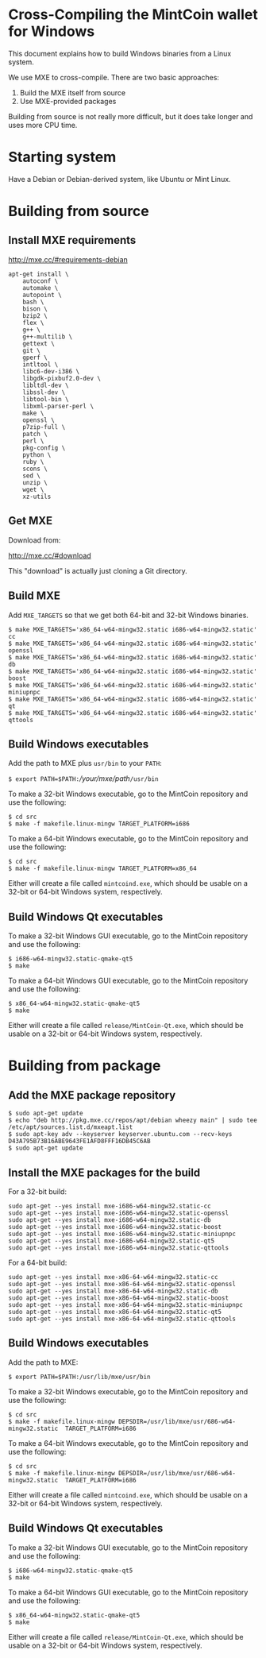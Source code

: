 # Cross-Compiling the MintCoin wallet for Windows 

This document explains how to build Windows binaries from a Linux
system.

We use MXE to cross-compile. There are two basic approaches:

1. Build the MXE itself from source
2. Use MXE-provided packages

Building from source is not really more difficult, but it does take
longer and uses more CPU time.

# Starting system

Have a Debian or Debian-derived system, like Ubuntu or Mint Linux.

# Building from source

## Install MXE requirements

http://mxe.cc/#requirements-debian

```
apt-get install \
    autoconf \
    automake \
    autopoint \
    bash \
    bison \
    bzip2 \
    flex \
    g++ \
    g++-multilib \
    gettext \
    git \
    gperf \
    intltool \
    libc6-dev-i386 \
    libgdk-pixbuf2.0-dev \
    libltdl-dev \
    libssl-dev \
    libtool-bin \
    libxml-parser-perl \
    make \
    openssl \
    p7zip-full \
    patch \
    perl \
    pkg-config \
    python \
    ruby \
    scons \
    sed \
    unzip \
    wget \
    xz-utils
```

## Get MXE

Download from:

http://mxe.cc/#download

This "download" is actually just cloning a Git directory.

## Build MXE

Add `MXE_TARGETS` so that we get both 64-bit and 32-bit Windows binaries.

```
$ make MXE_TARGETS='x86_64-w64-mingw32.static i686-w64-mingw32.static' cc
$ make MXE_TARGETS='x86_64-w64-mingw32.static i686-w64-mingw32.static' openssl
$ make MXE_TARGETS='x86_64-w64-mingw32.static i686-w64-mingw32.static' db
$ make MXE_TARGETS='x86_64-w64-mingw32.static i686-w64-mingw32.static' boost
$ make MXE_TARGETS='x86_64-w64-mingw32.static i686-w64-mingw32.static' miniupnpc
$ make MXE_TARGETS='x86_64-w64-mingw32.static i686-w64-mingw32.static' qt
$ make MXE_TARGETS='x86_64-w64-mingw32.static i686-w64-mingw32.static' qttools
```

## Build Windows executables

Add the path to MXE plus `usr/bin` to your `PATH`:

`$ export PATH=$PATH:`_/your/mxe/path_`/usr/bin`

To make a 32-bit Windows executable, go to the MintCoin repository
and use the following:

```
$ cd src
$ make -f makefile.linux-mingw TARGET_PLATFORM=i686
```

To make a 64-bit Windows executable, go to the MintCoin repository
and use the following:

```
$ cd src
$ make -f makefile.linux-mingw TARGET_PLATFORM=x86_64
```

Either will create a file called `mintcoind.exe`, which should be
usable on a 32-bit or 64-bit Windows system, respectively.


## Build Windows Qt executables

To make a 32-bit Windows GUI executable, go to the MintCoin repository
and use the following:

```
$ i686-w64-mingw32.static-qmake-qt5
$ make
```

To make a 64-bit Windows GUI executable, go to the MintCoin repository
and use the following:

```
$ x86_64-w64-mingw32.static-qmake-qt5
$ make
```

Either will create a file called `release/MintCoin-Qt.exe`, which
should be usable on a 32-bit or 64-bit Windows system, respectively.

# Building from package

## Add the MXE package repository

```
$ sudo apt-get update
$ echo "deb http://pkg.mxe.cc/repos/apt/debian wheezy main" | sudo tee /etc/apt/sources.list.d/mxeapt.list
$ sudo apt-key adv --keyserver keyserver.ubuntu.com --recv-keys D43A795B73B16ABE9643FE1AFD8FFF16DB45C6AB
$ sudo apt-get update
```

## Install the MXE packages for the build

For a 32-bit build:

```
sudo apt-get --yes install mxe-i686-w64-mingw32.static-cc
sudo apt-get --yes install mxe-i686-w64-mingw32.static-openssl
sudo apt-get --yes install mxe-i686-w64-mingw32.static-db
sudo apt-get --yes install mxe-i686-w64-mingw32.static-boost
sudo apt-get --yes install mxe-i686-w64-mingw32.static-miniupnpc
sudo apt-get --yes install mxe-i686-w64-mingw32.static-qt5
sudo apt-get --yes install mxe-i686-w64-mingw32.static-qttools
```

For a 64-bit build:

```
sudo apt-get --yes install mxe-x86-64-w64-mingw32.static-cc
sudo apt-get --yes install mxe-x86-64-w64-mingw32.static-openssl
sudo apt-get --yes install mxe-x86-64-w64-mingw32.static-db
sudo apt-get --yes install mxe-x86-64-w64-mingw32.static-boost
sudo apt-get --yes install mxe-x86-64-w64-mingw32.static-miniupnpc
sudo apt-get --yes install mxe-x86-64-w64-mingw32.static-qt5
sudo apt-get --yes install mxe-x86-64-w64-mingw32.static-qttools
```

## Build Windows executables

Add the path to MXE:

```
$ export PATH=$PATH:/usr/lib/mxe/usr/bin
```

To make a 32-bit Windows executable, go to the MintCoin repository
and use the following:

```
$ cd src
$ make -f makefile.linux-mingw DEPSDIR=/usr/lib/mxe/usr/686-w64-mingw32.static  TARGET_PLATFORM=i686
```

To make a 64-bit Windows executable, go to the MintCoin repository
and use the following:

```
$ cd src
$ make -f makefile.linux-mingw DEPSDIR=/usr/lib/mxe/usr/686-w64-mingw32.static  TARGET_PLATFORM=i686
```

Either will create a file called `mintcoind.exe`, which should be
usable on a 32-bit or 64-bit Windows system, respectively.

## Build Windows Qt executables

To make a 32-bit Windows GUI executable, go to the MintCoin repository
and use the following:

```
$ i686-w64-mingw32.static-qmake-qt5
$ make
```

To make a 64-bit Windows GUI executable, go to the MintCoin repository
and use the following:

```
$ x86_64-w64-mingw32.static-qmake-qt5
$ make
```

Either will create a file called `release/MintCoin-Qt.exe`, which
should be usable on a 32-bit or 64-bit Windows system, respectively.
